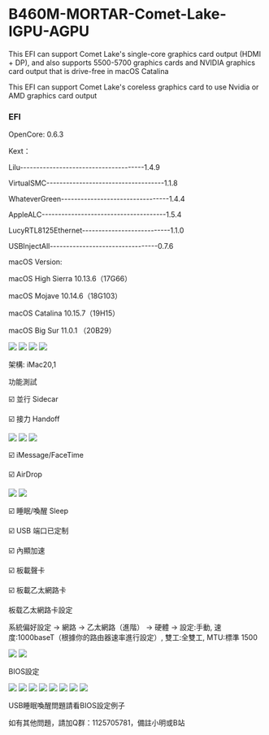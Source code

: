 # B460M-MORTAR-Comet-Lake-IGPU-AGPU
This EFI can support Comet Lake's single-core graphics card output (HDMI + DP), and also supports 5500-5700 graphics cards and NVIDIA graphics card output that is drive-free in macOS Catalina

This EFI can support Comet Lake's coreless graphics card to use Nvidia or AMD graphics card output

### EFI

OpenCore: 0.6.3

Kext：

Lilu--------------------------------------1.4.9

VirtualSMC------------------------------------1.1.8

WhateverGreen---------------------------------1.4.4

AppleALC--------------------------------------1.5.4

LucyRTL8125Ethernet---------------------------1.1.0

USBInjectAll---------------------------------0.7.6


macOS Version:

macOS High Sierra 10.13.6（17G66）

macOS Mojave 10.14.6（18G103）

macOS Catalina 10.15.7（19H15）

macOS Big Sur 11.0.1 （20B29）

<img src='https://github.com/IlikemacOS/B460M-MORTAR-Comet-Lake-IGPU-AGPU/blob/main/Screenshot/1.jpg'/>

<img src='https://github.com/IlikemacOS/B460M-MORTAR-Comet-Lake-IGPU-AGPU/blob/main/Screenshot/2.jpg'/>

<img src='https://github.com/IlikemacOS/B460M-MORTAR-Comet-Lake-IGPU-AGPU/blob/main/Screenshot/3.jpg'/>

<img src='https://github.com/IlikemacOS/B460M-MORTAR-Comet-Lake-IGPU-AGPU/blob/main/Screenshot/6.jpg'/>


架構: iMac20,1

功能測試

☑️ 並行 Sidecar

☑️ 接力 Handoff

<img src='https://github.com/IlikemacOS/B460M-MORTAR-Comet-Lake-IGPU-AGPU/blob/main/Screenshot/1.jpg'/>

<img src='https://github.com/IlikemacOS/B460M-MORTAR-Comet-Lake-IGPU-AGPU/blob/main/Screenshot/4.jpg'/>

<img src='https://github.com/IlikemacOS/B460M-MORTAR-Comet-Lake-IGPU-AGPU/blob/main/Screenshot/5.jpg'/>

☑️ iMessage/FaceTime

☑️ AirDrop

<img src='https://github.com/IlikemacOS/B460M-MORTAR-Comet-Lake-IGPU-AGPU/blob/main/Screenshot/7.jpg'/>

<img src='https://github.com/IlikemacOS/B460M-MORTAR-Comet-Lake-IGPU-AGPU/blob/main/Screenshot/8.jpg'/>

☑️ 睡眠/喚醒 Sleep

☑️ USB 端口已定制

☑️ 內顯加速

☑️ 板載聲卡

☑️ 板載乙太網路卡

板载乙太網路卡設定

系統偏好設定 -> 網路 -> 乙太網路（進階） -> 硬體 -> 設定:手動, 速度:1000baseT（根據你的路由器速率進行設定）, 雙工:全雙工, MTU:標準 1500


<img src='https://github.com/IlikemacOS/B460M-MORTAR-Comet-Lake-IGPU-AGPU/blob/main/Screenshot/%E7%B6%B2%E8%B7%AF%E8%A8%AD%E5%AE%9A.jpg'/>

<img src='https://github.com/IlikemacOS/B460M-MORTAR-Comet-Lake-IGPU-AGPU/blob/main/Screenshot/%E9%80%B2%E9%9A%8E.jpg'/>

BIOS設定

<img src='https://github.com/IlikemacOS/B460M-MORTAR-Comet-Lake-IGPU-AGPU/blob/main/Screenshot/BIOS%E8%A8%AD%E5%AE%9A/Menu.bmp'/>

<img src='https://github.com/IlikemacOS/B460M-MORTAR-Comet-Lake-IGPU-AGPU/blob/main/Screenshot/BIOS%E8%A8%AD%E5%AE%9A/Settings-Advanced.bmp'/>

<img src='https://github.com/IlikemacOS/B460M-MORTAR-Comet-Lake-IGPU-AGPU/blob/main/Screenshot/BIOS%E8%A8%AD%E5%AE%9A/Adobe%204G%20memory.bmp'/>

<img src='https://github.com/IlikemacOS/B460M-MORTAR-Comet-Lake-IGPU-AGPU/blob/main/Screenshot/BIOS%E8%A8%AD%E5%AE%9A/IGD%20Multi-Monitor.bmp'/>

<img src='hhttps://github.com/IlikemacOS/B460M-MORTAR-Comet-Lake-IGPU-AGPU/blob/main/Screenshot/BIOS%E8%A8%AD%E5%AE%9A/XHCI%20Hand-Off.bmp'/>

<img src='https://github.com/IlikemacOS/B460M-MORTAR-Comet-Lake-IGPU-AGPU/blob/main/Screenshot/BIOS%E8%A8%AD%E5%AE%9A/Resume%20By%20USB%20Device.bmp'/>

<img src='https://github.com/IlikemacOS/B460M-MORTAR-Comet-Lake-IGPU-AGPU/blob/main/Screenshot/BIOS%E8%A8%AD%E5%AE%9A/OC-CPU%20Features.bmp'/>

<img src='https://github.com/IlikemacOS/B460M-MORTAR-Comet-Lake-IGPU-AGPU/blob/main/Screenshot/BIOS%E8%A8%AD%E5%AE%9A/CFG%20Lock.bmp'/>

USB睡眠喚醒問題請看BIOS設定例子

如有其他問題，請加Q群：1125705781，備註小明或B站
